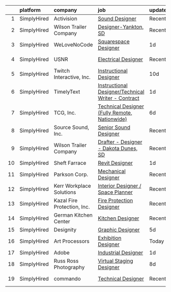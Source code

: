 

|    | platform    | company                     | job                                                                                                                                                                     | update_time   | location             |
|---:|:------------|:----------------------------|:------------------------------------------------------------------------------------------------------------------------------------------------------------------------|:--------------|:---------------------|
|  1 | SimplyHired | Activision                  | [Sound Designer](https://www.simplyhired.com/job/i7qlcqa6pP-srEpgyNNEjRvZmW5tDc8R6vUqXUq0hP94Ee2Cl5AgeQ?q=technical+sound+designer)                                     | Recently      | Austin, TX           |
|  2 | SimplyHired | Wilson Trailer Company      | [Designer-Yankton, SD](https://www.simplyhired.com/job/8nzhM58O3RWjWCahkODKWJTuxYv7O5e8Hgs9OqYWhWXmcYeinoLabA?q=technical+sound+designer)                               | Recently      | Yankton, SD          |
|  3 | SimplyHired | WeLoveNoCode                | [Squarespace Designer](https://www.simplyhired.com/job/14Oh7WBJ9UM5vWA5J3wm9T_KeyHlQ_RMfKZtiJ0UPZlFBtqy7yxSEg?q=technical+sound+designer)                               | 1d            | San Francisco, CA    |
|  4 | SimplyHired | USNR                        | [Electrical Designer](https://www.simplyhired.com/job/51WlPNn0Pn-qqsEEuifxDOjvxTvaJLsa4B7tJSoR3Q1AdyOE34WHpg?q=technical+sound+designer)                                | Recently      | Springfield, OR      |
|  5 | SimplyHired | Twitch Interactive, Inc.    | [Instructional Designer](https://www.simplyhired.com/job/I2lPStmoJApM_o2zEhTIZBx7aFNPgTZlVULz-4AShAAUcnWkTXodyQ?q=technical+sound+designer)                             | 10d           | Seattle, WA          |
|  6 | SimplyHired | TimelyText                  | [Instructional Designer/Technical Writer - Contract](https://www.simplyhired.com/job/p--Z_oSQ3tyU33ZTH7Rqf6Z-9h1A6BjUv9tP2HCkjyhFa-x6o_HqHg?q=technical+sound+designer) | 1d            | Remote               |
|  7 | SimplyHired | TCG, Inc.                   | [Technical Designer (Fully Remote, Nationwide)](https://www.simplyhired.com/job/nVIR2UswM14tqyPZw_IQwNK1yiuM_gJr2QwlgSzxITTb-ApEMXQK5g?q=technical+sound+designer)      | 6d            | Remote               |
|  8 | SimplyHired | Source Sound, Inc.          | [Senior Sound Designer](https://www.simplyhired.com/job/mw3datBFZnSnzm3SFniNFlYC60OHbjYX1kgvM61bk-lO-0QBaaabnQ?q=technical+sound+designer)                              | Recently      | Remote               |
|  9 | SimplyHired | Wilson Trailer Company      | [Drafter - Designer - Dakota Dunes, SD](https://www.simplyhired.com/job/HB_-1N4xC3bKeC4ilyijGRphhSFOqz7SQDTFRn-DRHyuQoL8v1iZEw?q=technical+sound+designer)              | Recently      | Dakota Dunes, SD     |
| 10 | SimplyHired | Sheft Farrace               | [Revit Designer](https://www.simplyhired.com/job/p2WVnlqgaeFOBtb9AmCssm0oMYTTTWdmOt_xv-X-SlRdWFqNm1hlfA?q=technical+sound+designer)                                     | 1d            | Remote               |
| 11 | SimplyHired | Parkson Corp.               | [Mechanical Designer](https://www.simplyhired.com/job/E2IxOwwA7LO2j2tCI9oEfT_GV9Hp3p30ZftxdOCgBseu4-nXTQJuCw?q=technical+sound+designer)                                | Recently      | Golden, CO           |
| 12 | SimplyHired | Kerr Workplace Solutions    | [Interior Designer / Space Planner](https://www.simplyhired.com/job/f5RTrvze_nqHM5s2FMKegWBRrGxY2MF_dSaV5rPF2u-Lvacjpm8mLg?q=technical+sound+designer)                  | Recently      | Elizabethtown, KY    |
| 13 | SimplyHired | Kazal Fire Protection, Inc. | [Fire Protection Designer](https://www.simplyhired.com/job/Q1dex7tsETJdCpyGTi2pJ3hAmarCmHZ8pckYRk6idfy2Qmg3shUp5g?q=technical+sound+designer)                           | Recently      | Tucson, AZ           |
| 14 | SimplyHired | German Kitchen Center       | [Kitchen Designer](https://www.simplyhired.com/job/7XtCKGhQaOS2ohTq-db3ztXle3xZZdQIsEnCeiHeCR9Qu7DH2tFHNg?q=technical+sound+designer)                                   | Recently      | Seattle, WA          |
| 15 | SimplyHired | Designity                   | [Graphic Designer](https://www.simplyhired.com/job/QT11XHS-OOB7K0NIar8MiuEwKmeHM5r021gaKIpaqpkw4NuyMXXr-w?q=technical+sound+designer)                                   | 5d            | Remote               |
| 16 | SimplyHired | Art Processors              | [Exhibition Designer](https://www.simplyhired.com/job/I8E1PIZ7hBG8i7Dd3I3txg1haCcru17BpvUbB1FV-hguazo0AGKgwA?q=technical+sound+designer)                                | Today         | New York, NY         |
| 17 | SimplyHired | Adobe                       | [Industrial Designer](https://www.simplyhired.com/job/fiEQrkLzfAkYcGK5crwOqcZq0rpOCM8xbMGMj4wUc5k2ch3Kt_TfgQ?q=technical+sound+designer)                                | 1d            | Remote               |
| 18 | SimplyHired | Russ Ross Photography       | [Virtual Staging Designer](https://www.simplyhired.com/job/nKVObMdd24F2OMTae3a0C79p4ooxTk_fnEYM4tTdrKBa9Xa6uVED_w?q=technical+sound+designer)                           | 8d            | Remote               |
| 19 | SimplyHired | commando                    | [Technical Designer](https://www.simplyhired.com/job/51kjM_X2Joa2UeqZYZubaOo3Z4hdTvxhA_jcIgjlcQs1zII5KGddug?q=technical+sound+designer)                                 | Recently      | South Burlington, VT |